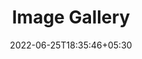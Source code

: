 ---
title: "Image Gallery"
date: 2022-06-25T18:35:46+05:30
draft: false
description: "My gallery :earth_asia:"
layout: "gallery"
images:
 - src: /images/galery/AWS_DVA_Certificate.png
 - src: /images/galery/AWS_SAA_Certificate.png
 - src: /images/galery/TryHackMe-AdventOfCyber2021.png
 - src: /images/galery/KhanhHoa_TruocDeoCa.jpg
 - src: /images/galery/NhaTrang_binhminhoKhanhHoa_truocdeoca2.jpg
 - src: /images/galery/NhaTrang_truocdeoCa4.jpg
 - src: /images/galery/BinhThuan_BienPhanThiet.jpg
 - src: /images/galery/PhuYen_bien.jpg
 - src: /images/galery/PhuYen_ToiThayHoaVangTrenCoXanh.jpg
 - src: /images/galery/PhuYen_SauDeoCa.jpg
 - src: /images/galery/PhuYen_SongBa.jpg
 - src: /images/galery/BinhThuan_HoaGiayMuiNe.jpg
---